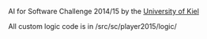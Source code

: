 AI for Software Challenge 2014/15 by the [University of Kiel](http://www.uni-kiel.de/ueberblick/index-e.shtml)

All custom logic code is in /src/sc/player2015/logic/